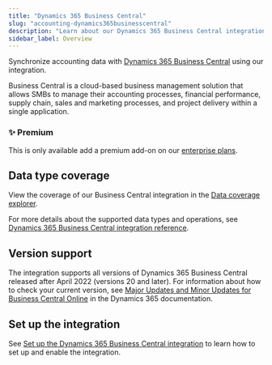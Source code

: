 ```yaml
---
title: "Dynamics 365 Business Central"
slug: "accounting-dynamics365businesscentral"
description: "Learn about our Dynamics 365 Business Central integration."
sidebar_label: Overview
---
```


Synchronize accounting data with <a className="external" href="https://dynamics.microsoft.com/en-us/business-central/overview/" target="_blank">Dynamics 365 Business Central</a> using our integration.

Business Central is a cloud-based business management solution that allows SMBs to manage their accounting processes, financial performance, supply chain, sales and marketing processes, and project delivery within a single application.


<div className="card">
  <h3>✨ Premium</h3>

  <p>This is only available add a premium add-on on our <a href="/configure/create-account">enterprise plans</a>.</p>
</div>

## Data type coverage

View the coverage of our Business Central integration in the <a className="external" href="https://knowledge.codat.io/supported-features/accounting?view=tab-by-integration&integrationKey=trji" target="_blank">Data coverage explorer</a>.

For more details about the supported data types and operations, see [Dynamics 365 Business Central integration reference](/integrations/accounting/dynamics365businesscentral/accounting-dynamics-365-business-central-reference).

## Version support

The integration supports all versions of Dynamics 365 Business Central released after April 2022 (versions 20 and later). For information about how to check your current version, see <a className="external" href="https://learn.microsoft.com/en-us/dynamics365/business-central/dev-itpro/administration/update-rollout-timeline" target="_blank">Major Updates and Minor Updates for Business Central Online</a> in the Dynamics 365 documentation.

## Set up the integration

See [Set up the Dynamics 365 Business Central integration](/integrations/accounting/dynamics365businesscentral/accounting-dynamics365businesscentral-setup) to learn how to set up and enable the integration.
